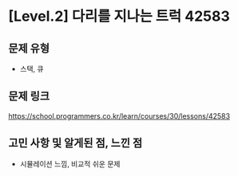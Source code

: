 # [Level.2] 다리를 지나는 트럭 42583

## 문제 유형
- 스택, 큐

## 문제 링크
https://school.programmers.co.kr/learn/courses/30/lessons/42583

## 고민 사항 및 알게된 점, 느낀 점
- 시뮬레이션 느낌, 비교적 쉬운 문제

